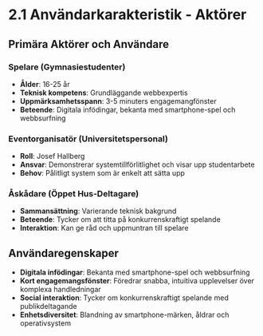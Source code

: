 # 2.1 Användarkarakteristik - Aktörer

## Primära Aktörer och Användare

### Spelare (Gymnasiestudenter)
- **Ålder**: 16-25 år
- **Teknisk kompetens**: Grundläggande webbexpertis
- **Uppmärksamhetsspann**: 3-5 minuters engagemangfönster
- **Beteende**: Digitala infödingar, bekanta med smartphone-spel och webbsurfning

### Eventorganisatör (Universitetspersonal)
- **Roll**: Josef Hallberg
- **Ansvar**: Demonstrerar systemtillförlitlighet och visar upp studentarbete
- **Behov**: Pålitligt system som är enkelt att sätta upp

### Åskådare (Öppet Hus-Deltagare)
- **Sammansättning**: Varierande teknisk bakgrund
- **Beteende**: Tycker om att titta på konkurrenskraftigt spelande
- **Interaktion**: Kan ge råd och uppmuntran till spelare

## Användaregenskaper
- **Digitala infödingar**: Bekanta med smartphone-spel och webbsurfning
- **Kort engagemangsfönster**: Föredrar snabba, intuitiva upplevelser över komplexa handledningar  
- **Social interaktion**: Tycker om konkurrenskraftigt spelande med publikdeltagande
- **Enhetsdiversitet**: Blandning av smartphone-märken, åldrar och operativsystem